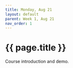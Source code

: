 ```yaml
---
title: Monday, Aug 21
layout: default
parent: Week 1, Aug 21
nav_order: 1
---
```


# {{ page.title }}

Course introduction and demo.
